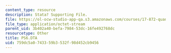 ```yaml
---
content_type: resource
description: Stata? Supporting File.
file: https://ol-ocw-studio-app-qa.s3.amazonaws.com/courses/17-872-quantitative-research-in-political-science-and-public-policy-spring-2004/759dc5a0743359b3532f98d452cb9456_PS6.DTA
file_type: application/octet-stream
parent_uid: 3b402a40-befa-7984-53dc-16fe492768dc
resourcetype: Other
title: PS6.DTA
uid: 759dc5a0-7433-59b3-532f-98d452cb9456
---
```

